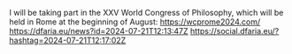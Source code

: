 I will be taking part in the XXV World Congress of Philosophy, which will be held in Rome at the beginning of August: https://wcprome2024.com/ https://dfaria.eu/news?id=2024-07-21T12:13:47Z https://social.dfaria.eu/?hashtag=2024-07-21T12:17:02Z